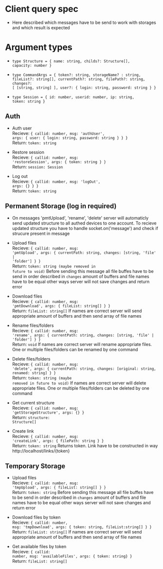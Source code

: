 # Client query spec
* Here described which messages have to be send to work with storages and which result is expected

# Argument types
* <code>type Structure = {
  name: string, 
  childs?: Structure[],
  capacity: number
} </code>

* <code>type CommandArgs = {
  token?: string,
  storageName? : string,
  fileList?: string[],
  currentPath?: string, 
  filePath?: string,
  changes?: [ [string, string] ], 
  user?: { login: string, password: string }
} </code>

* <code>type Session = {
  id: number,
  userid: number,
  ip: string,
  token: string
} </code>

## Auth
* Auth user <br/> Recieve: <code>{ callid: number, msg: 'authUser', args: { user: { login: string, password: string } } }</code> <br/>  Return: <code>token: string</code> 

* Restore session <br/> Recieve: <code>{ callid: number, msg: 'restoreSession', args: { token: string } }</code> <br/> Return: <code>session: Session</code> 

* Log out <br/> Recieve: <code>{ callid: number, msg: 'logOut', args: {} } }</code> <br/>  Return: <code>token: string</code> 

## Permanent Storage (log in required)
* On messages 'pmtUpload', 'rename', 'delete' server will automaticly send updated structure to all authed devices to one account. To recieve updated structure you have to handle socket.on('message') and check if strucure present in message 

* Upload files <br/> Recieve: <code>{ callid: number, msg: 'pmtUpload', args: { currentPath: string, changes: [string, 'file' | 'folder'] } }</code> <br/> Return: <code>token: string (maybe removed in future to void)</code> Before sending this message all file buffes have to be send in order described in <code>changes</code> amount of buffers and file names have to be equal other ways server will not save changes and return error

* Download files <br/> Recieve: <code>{ callid: number, msg: 'pmtDownload', args: { fileList: string[] } }</code> <br/> Return: <code>fileList: string[]</code> If names are correct server will send appropriate amount of buffers and then send array of file names

* Rename files/folders <br/> Recieve: <code>{ callid: number, msg: 'rename', args: { currentPath: string, changes: [string, 'file' | 'folder'] } }</code> <br/> Return: <code>void</code> If names are correct server will rename appropriate files. One or multiple files/folders can be renamed by one command

* Delete files/folders <br/> Recieve: <code>{ callid: number, msg: 'delete', args: { currentPath: string, changes: [original: string, renamed: string] } }</code> <br/> Return: <code>token: string (maybe removed in future to void)</code> If names are correct server will delete appropriate files. One or multiple files/folders can be deleted by one command

* Get current structure <br/> Recieve: <code>{ callid: number, msg: 'getStorageStructure', args: {} }</code> <br/> Return: <code>structure: Structure[]</code> 

* Create link <br/> Recieve: <code>{ callid: number, msg: 'createLink', args: { filePath: string } }</code> <br/> Return: <code>token: string</code> Returns token. Link have to be constructed in way http://localhost/links/{token}

## Temporary Storage
* Upload files <br/> Recieve: <code>{ callid: number, msg: 'tmpUpload', args: { fileList: string[] } }</code> <br/> Return: <code>token: string</code> Before sending this message all file buffes have to be send in order described in <code>changes</code> amount of buffers and file names have to be equal other ways server will not save changes and return error

* Download files by token <br/> Recieve: <code>{ callid: number, msg: 'tmpDownload', args: { token: string, fileList:string[]   } }</code> <br/> Return: <code>fileList: string[]</code> If names are correct server will send appropriate amount of buffers and then send array of file names

* Get available files by token <br/> Recieve: <code>{ callid: number, msg: 'availableFiles', args: { token: string} }</code> <br/> Return: <code>fileList: string[]</code> 
